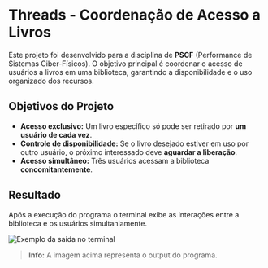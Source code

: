  # Threads - Coordenação de Acesso a Livros

Este projeto foi desenvolvido para a disciplina de **PSCF** (Performance de Sistemas Ciber-Físicos). O objetivo principal é coordenar o acesso de usuários a livros em uma biblioteca, garantindo a disponibilidade e o uso organizado dos recursos. 

## Objetivos do Projeto

- **Acesso exclusivo:** Um livro específico só pode ser retirado por **um usuário de cada vez**.
- **Controle de disponibilidade:** Se o livro desejado estiver em uso por outro usuário, o próximo interessado deve **aguardar a liberação**.
- **Acesso simultâneo:** Três usuários acessam a biblioteca **concomitantemente**.

## Resultado

Após a execução do programa o terminal exibe as interações entre a biblioteca e os usuários simultaniamente.

![Exemplo da saída no terminal](https://github.com/user-attachments/assets/c75ba6fa-6f76-40fb-8e4b-6c4fd2aeade2)

> **Info:** A imagem acima representa o output do programa.

